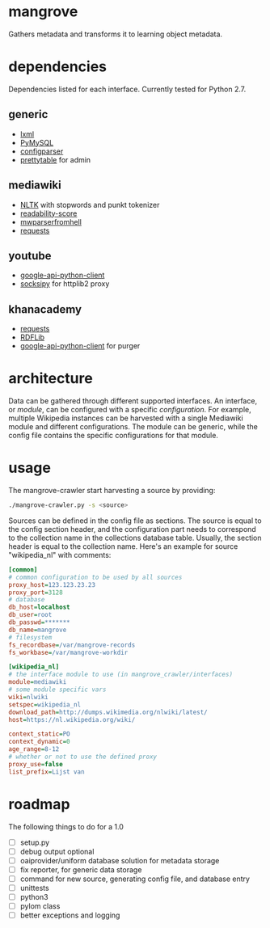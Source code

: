 # mangrove #
Gathers metadata and transforms it to learning object metadata.

# dependencies #
Dependencies listed for each interface. Currently tested for Python 2.7.

## generic ##
- [lxml](http://lxml.de/)
- [PyMySQL](https://github.com/PyMySQL/PyMySQL)
- [configparser](https://pypi.python.org/pypi/configparser/)
- [prettytable](https://code.google.com/p/prettytable/) for admin

## mediawiki ##
- [NLTK](http://nltk.org/) with stopwords and punkt tokenizer
- [readability-score](http://github.com/wimmuskee/readability-score)
- [mwparserfromhell](https://github.com/earwig/mwparserfromhell)
- [requests](http://python-requests.org)

## youtube ##
- [google-api-python-client](http://code.google.com/p/google-api-python-client/)
- [socksipy](http://socksipy.sourceforge.net) for httplib2 proxy

## khanacademy ##
- [requests](http://python-requests.org)
- [RDFLib](https://github.com/RDFLib/rdflib)
- [google-api-python-client](http://code.google.com/p/google-api-python-client/) for purger

# architecture #
Data can be gathered through different supported interfaces. An interface, or *module*, can be configured with a specific *configuration*. For example, multiple Wikipedia instances can be harvested with a single Mediawiki module and different configurations.
The module can be generic, while the config file contains the specific configurations for that module.

# usage #
The mangrove-crawler start harvesting a source by providing:
```bash
./mangrove-crawler.py -s <source>
```

Sources can be defined in the config file as sections. The source is equal to the config section header, and the configuration part needs to correspond to the collection name in the collections database table. Usually, the section header is equal to the collection name.
Here's an example for source "wikipedia_nl" with comments:
```Ini
[common]
# common configuration to be used by all sources
proxy_host=123.123.23.23
proxy_port=3128
# database
db_host=localhost
db_user=root
db_passwd=*******
db_name=mangrove
# filesystem
fs_recordbase=/var/mangrove-records
fs_workbase=/var/mangrove-workdir

[wikipedia_nl]
# the interface module to use (in mangrove_crawler/interfaces)
module=mediawiki
# some module specific vars
wiki=nlwiki
setspec=wikipedia_nl
download_path=http://dumps.wikimedia.org/nlwiki/latest/
host=https://nl.wikipedia.org/wiki/

context_static=PO
context_dynamic=0
age_range=8-12
# whether or not to use the defined proxy
proxy_use=false
list_prefix=Lijst van
```

# roadmap #
The following things to do for a 1.0
- [ ] setup.py
- [ ] debug output optional
- [ ] oaiprovider/uniform database solution for metadata storage
- [ ] fix reporter, for generic data storage
- [ ] command for new source, generating config file, and database entry
- [ ] unittests
- [ ] python3
- [ ] pylom class
- [ ] better exceptions and logging

